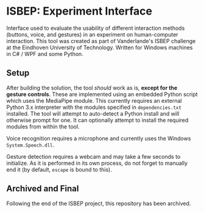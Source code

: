# ISBEP: Experiment Interface
Interface used to evaluate the usability of different interaction methods (buttons, voice, and gestures) in an experiment on human-computer interaction. This tool was created as part of Vanderlande's ISBEP challenge at the Eindhoven University of Technology. Written for Windows machines in C# / WPF and some Python.

## Setup
After building the solution, the tool _should_ work as is, **except for the gesture controls**. These are implemented using an embedded Python script which uses the MediaPipe module. This currently requires an external Python 3.x interpreter with the modules specified in `dependencies.txt` installed. The tool will attempt to auto-detect a Python install and will otherwise prompt for one. It can optionally attempt to install the required modules from within the tool.

Voice recognition requires a microphone and currently uses the Windows `System.Speech.dll`.

Gesture detection requires a webcam and may take a few seconds to initialize. As it is performed in its own process, do not forget to manually end it (by default, `escape` is bound to this).

## Archived and Final
Following the end of the ISBEP project, this repository has been archived.
